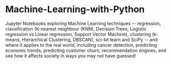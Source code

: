 # Machine-Learning-with-Python
Jupyter Notebooks exploring Machine Learning techniques -- regression, classification (K-nearest neighbour (KNN), Decision Trees, Logistic regression vs Linear regression, Support Vector Machine), clustering (k-means, Hierarchical Clustering, DBSCAN), sci-kit learn and SciPy -- and where it applies to the real world, including cancer detection, predicting economic trends, predicting customer churn, recommendation engines, and see how it affects society in ways you may not have guessed!
